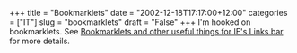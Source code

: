 +++
title = "Bookmarklets"
date = "2002-12-18T17:17:00+12:00"
categories = ["IT"]
slug = "bookmarklets"
draft = "False"
+++
I'm hooked on bookmarklets. See [Bookmarklets and other useful
things for IE's Links
bar](https://www.fjordaan.uklinux.net/movabletype/fblog/archives/000059.html)
for more details.

